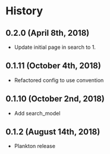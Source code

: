 History
=======

0.2.0 (April 8th, 2018)
-----------------------
* Update initial page in search to 1.

0.1.11 (October 4th, 2018)
--------------------------
* Refactored config to use convention

0.1.10 (October 2nd, 2018)
-------------------------
* Add search_model

0.1.2 (August 14th, 2018)
------------------
* Plankton release
